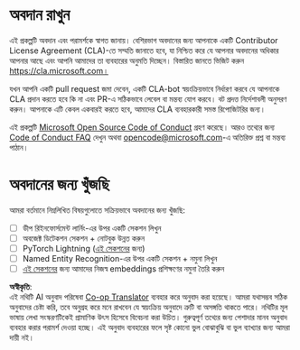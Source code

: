 <!--
CO_OP_TRANSLATOR_METADATA:
{
  "original_hash": "847a587aa1b83f4d00858183ff3ed18a",
  "translation_date": "2025-08-26T11:19:42+00:00",
  "source_file": "etc/CONTRIBUTING.md",
  "language_code": "bn"
}
-->
# অবদান রাখুন

এই প্রকল্পটি অবদান এবং পরামর্শকে স্বাগত জানায়। বেশিরভাগ অবদানের জন্য আপনাকে একটি Contributor License Agreement (CLA)-তে সম্মতি জানাতে হবে, যা নিশ্চিত করে যে আপনার অবদানের অধিকার আপনার আছে এবং আপনি আমাদের তা ব্যবহারের অনুমতি দিচ্ছেন। বিস্তারিত জানতে ভিজিট করুন https://cla.microsoft.com।

যখন আপনি একটি pull request জমা দেবেন, একটি CLA-bot স্বয়ংক্রিয়ভাবে নির্ধারণ করবে যে আপনাকে CLA প্রদান করতে হবে কি না এবং PR-এ সঠিকভাবে লেবেল বা মন্তব্য যোগ করবে। বট প্রদত্ত নির্দেশাবলী অনুসরণ করুন। আপনাকে এটি কেবল একবারই করতে হবে, আমাদের CLA ব্যবহারকারী সমস্ত রিপোজিটরির জন্য।

এই প্রকল্পটি [Microsoft Open Source Code of Conduct](https://opensource.microsoft.com/codeofconduct/) গ্রহণ করেছে। আরও তথ্যের জন্য [Code of Conduct FAQ](https://opensource.microsoft.com/codeofconduct/faq/) দেখুন অথবা [opencode@microsoft.com](mailto:opencode@microsoft.com)-এ অতিরিক্ত প্রশ্ন বা মন্তব্য পাঠান।

# অবদানের জন্য খুঁজছি

আমরা বর্তমানে নিম্নলিখিত বিষয়গুলোতে সক্রিয়ভাবে অবদানের জন্য খুঁজছি:

- [ ] ডীপ রিইনফোর্সমেন্ট লার্নিং-এর উপর একটি সেকশন লিখুন
- [ ] অবজেক্ট ডিটেকশন সেকশন + নোটবুক উন্নত করুন
- [ ] PyTorch Lightning ([এই সেকশনের](https://github.com/microsoft/AI-For-Beginners/blob/main/3-NeuralNetworks/05-Frameworks/README.md) জন্য)
- [ ] Named Entity Recognition-এর উপর একটি সেকশন + নমুনা লিখুন
- [ ] [এই সেকশনের](https://github.com/microsoft/AI-For-Beginners/tree/main/5-NLP/15-LanguageModeling) জন্য আমাদের নিজস্ব embeddings প্রশিক্ষণের নমুনা তৈরি করুন

**অস্বীকৃতি**:  
এই নথিটি AI অনুবাদ পরিষেবা [Co-op Translator](https://github.com/Azure/co-op-translator) ব্যবহার করে অনুবাদ করা হয়েছে। আমরা যথাসম্ভব সঠিক অনুবাদের চেষ্টা করি, তবে অনুগ্রহ করে মনে রাখবেন যে স্বয়ংক্রিয় অনুবাদে ত্রুটি বা অসঙ্গতি থাকতে পারে। নথিটির মূল ভাষায় লেখা সংস্করণটিকেই প্রামাণিক উৎস হিসেবে বিবেচনা করা উচিত। গুরুত্বপূর্ণ তথ্যের জন্য পেশাদার মানব অনুবাদ ব্যবহার করার পরামর্শ দেওয়া হচ্ছে। এই অনুবাদ ব্যবহারের ফলে সৃষ্ট কোনো ভুল বোঝাবুঝি বা ভুল ব্যাখ্যার জন্য আমরা দায়ী নই।